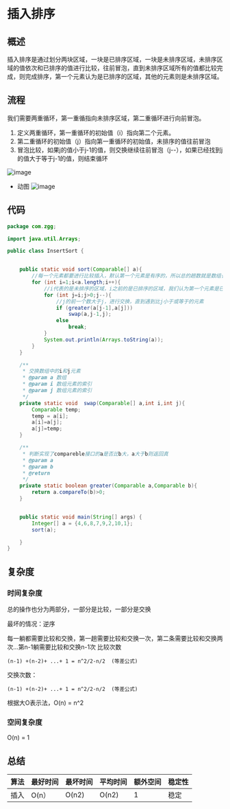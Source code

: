 # 插入排序

## 概述

插入排序是通过划分两块区域，一块是已排序区域，一块是未排序区域，未排序区域的值依次和已排序的值进行比较，往前冒泡，直到未排序区域所有的值都比较完成，则完成排序，第一个元素认为是已排序的区域，其他的元素则是未排序区域。

## 流程
我们需要两重循环，第一重循指向未排序区域，第二重循环进行向前冒泡。
1. 定义两重循环，第一重循环的初始值（i）指向第二个元素。
2. 第二重循环的初始值（j）指向第一重循环的初始值，未排序的值往前冒泡
3. 冒泡比较，如果j的值小于j-1的值，则交换继续往前冒泡（j--），如果已经找到j的值大于等于j-1的值，则结束循环

![image](https://s1.ax1x.com/2020/03/29/GZaUK0.png)

- 动图
![image](https://s1.ax1x.com/2020/03/29/GZaOqf.gif)



## 代码

```java
package com.zgg;

import java.util.Arrays;

public class InsertSort {


    public static void sort(Comparable[] a){
        //每一个元素都要进行比较插入，默认第一个元素是有序的，所以总的趟数就是数组长度length-1，只需要从第二个元素开始比较
        for (int i=1;i<a.length;i++){
            //i代表的是未排序的区域，i之前的是已排序的区域，我们认为第一个元素是已排序的，所以从第二个元素开始比较，从后往前冒泡，直到遇到比i小的元素
            for (int j=i;j>0;j--){
                //j的前一个数大于j，进行交换，直到遇到比j小于或等于的元素
                if (greater(a[j-1],a[j]))
                    swap(a,j-1,j);
                else
                    break;
            }
            System.out.println(Arrays.toString(a));
        }
    }

    /**
     * 交换数组中的i和j元素
     * @param a 数组
     * @param i 数组元素的索引
     * @param j 数组元素的索引
     */
    private static void  swap(Comparable[] a,int i,int j){
        Comparable temp;
        temp = a[i];
        a[i]=a[j];
        a[j]=temp;
    }

    /**
     * 判断实现了compareble接口的a是否比b大，a大于b则返回真
     * @param a
     * @param b
     * @return
     */
    private static boolean greater(Comparable a,Comparable b){
        return a.compareTo(b)>0;
    }


    public static void main(String[] args) {
        Integer[] a = {4,6,8,7,9,2,10,1};
        sort(a);

    }
}
```



## 复杂度

### 时间复杂度
总的操作也分为两部分，一部分是比较，一部分是交换

最坏的情况：逆序

每一躺都需要比较和交换，第一趟需要比较和交换一次，第二条需要比较和交换两次...第n-1躺需要比较和交换n-1次
比较次数
```
(n-1) +(n-2)+ ...+ 1 = n^2/2-n/2  (等差公式)
```
交换次数：
```
(n-1) +(n-2)+ ...+ 1 = n^2/2-n/2  (等差公式)
```
根据大O表示法，O(n) = n^2

### 空间复杂度
O(n) = 1



## 总结

算法 | 最好时间 | 最坏时间 | 平均时间 |  额外空间 |稳定性
---|---|---|---|---|---
插入|	O(n）|	O(n2)|	O(n2)|	1|	稳定
